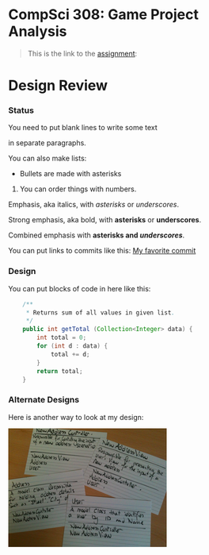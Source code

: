 CompSci 308: Game Project Analysis
===================

> This is the link to the [assignment](http://www.cs.duke.edu/courses/compsci308/current/assign/01_game/):

Design Review
=======

### Status

You need to put blank lines to write some text

in separate paragraphs.


You can also make lists:

* Bullets are made with asterisks

1. You can order things with numbers.


Emphasis, aka italics, with *asterisks* or _underscores_.

Strong emphasis, aka bold, with **asterisks** or __underscores__.

Combined emphasis with **asterisks and _underscores_**.


You can put links to commits like this: [My favorite commit](https://coursework.cs.duke.edu/compsci308_2019spring/example_bins/commit/ae099c4aa864e61bccb408b285e8efb607695aa2)


### Design

You can put blocks of code in here like this:
```java
    /**
     * Returns sum of all values in given list.
     */
    public int getTotal (Collection<Integer> data) {
        int total = 0;
        for (int d : data) {
            total += d;
        }
        return total;
    }
```

### Alternate Designs

Here is another way to look at my design:

![This is cool, too bad you can't see it](crc-example.png "An alternate design")

